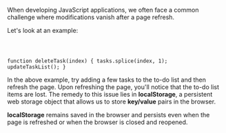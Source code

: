 When developing JavaScript applications,
we often face a common challenge where
modifications vanish after a page refresh.

Let's look at an example:

<codeblock language="javascript" type="lesson">
<code>
<panel language="html" hidden=true>
  <h1>To-Do List</h1>
  <input type="text" id="newTask" placeholder="Enter a new task">
  <button id="addTaskButton">Add Task</button>

  <ul id="tasks"></ul>
</panel>
<panel language="css" hidden=true>
body {
  font-family: Arial, sans-serif;
  text-align: center;
  height: 100vh;
  padding: 0 100px;
}

#tasks {
  list-style-type: none;
  padding: 0;
}

li {
  margin: 10px 0;
  display: flex;
  justify-content: space-between;
}

.completed {
  text-decoration: line-through;
  color: #888;
}
</panel>
<panel language="javascript" hidden=true>
let tasks = [];

document.getElementById('addTaskButton').addEventListener('click', function() {
  addTask();
});

function addTask() {
  const newTaskInput = document.getElementById('newTask');
  const taskText = newTaskInput.value.trim();

  if (taskText === '') {
    alert('Please enter a valid task.');
    return;
  }

  tasks.push({ text: taskText, completed: false });
  updateTaskList();
  newTaskInput.value = '';
}

function updateTaskList() {
  const tasksList = document.getElementById('tasks');
  tasksList.innerHTML = '';

  tasks.forEach((task, index) => {
    const listItem = document.createElement('li');
    listItem.className = task.completed ? 'completed' : '';

    const checkbox = document.createElement('input');
    checkbox.type = 'checkbox';
    checkbox.checked = task.completed;
    checkbox.addEventListener('change', () => toggleTaskCompletion(index));

    const taskText = document.createTextNode(task.text);

    const deleteButton = document.createElement('button');
    deleteButton.textContent = 'Delete';
    deleteButton.addEventListener('click', () => deleteTask(index));

    listItem.appendChild(checkbox);
    listItem.appendChild(taskText);
    listItem.appendChild(deleteButton);

    tasksList.appendChild(listItem);
  });
}

function toggleTaskCompletion(index) {
  tasks[index].completed = !tasks[index].completed;
  updateTaskList();
}

function deleteTask(index) {
  tasks.splice(index, 1);
  updateTaskList();
}
</panel>
</code>
</codeblock>

In the above example, try adding a few tasks
to the to-do list and then refresh the page.
Upon refreshing the page,
you'll notice that the to-do list items are lost.
The remedy to this issue lies in **localStorage**,
a persistent web storage object that allows us
to store **key/value** pairs in the browser.

**localStorage** remains saved in the browser
and persists even when the page is refreshed or
when the browser is closed and reopened.
